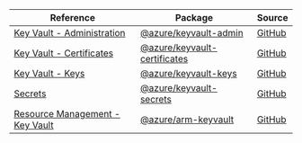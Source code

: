 | Reference | Package | Source |
|---|---|---|
|[Key Vault - Administration](keyvault-admin-readme.md)|[@azure/keyvault-admin](https://www.npmjs.com/package/@azure/keyvault-admin)|[GitHub](https://github.com/Azure/azure-sdk-for-js/blob/main/sdk/keyvault/keyvault-admin)|
|[Key Vault - Certificates](keyvault-certificates-readme.md)|[@azure/keyvault-certificates](https://www.npmjs.com/package/@azure/keyvault-certificates)|[GitHub](https://github.com/Azure/azure-sdk-for-js/blob/main/sdk/keyvault/keyvault-certificates)|
|[Key Vault - Keys](keyvault-keys-readme.md)|[@azure/keyvault-keys](https://www.npmjs.com/package/@azure/keyvault-keys)|[GitHub](https://github.com/Azure/azure-sdk-for-js/blob/main/sdk/keyvault/keyvault-keys)|
|[Secrets](keyvault-secrets-readme.md)|[@azure/keyvault-secrets](https://www.npmjs.com/package/@azure/keyvault-secrets)|[GitHub](https://github.com/Azure/azure-sdk-for-js/blob/main/sdk/keyvault/keyvault-secrets)|
|[Resource Management - Key Vault](arm-keyvault-readme.md)|[@azure/arm-keyvault](https://www.npmjs.com/package/@azure/arm-keyvault)|[GitHub](https://github.com/Azure/azure-sdk-for-js/blob/main/sdk/keyvault/arm-keyvault)|
